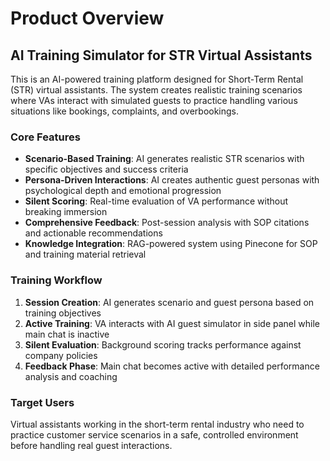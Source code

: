 # Product Overview

## AI Training Simulator for STR Virtual Assistants

This is an AI-powered training platform designed for Short-Term Rental (STR) virtual assistants. The system creates realistic training scenarios where VAs interact with simulated guests to practice handling various situations like bookings, complaints, and overbookings.

### Core Features

- **Scenario-Based Training**: AI generates realistic STR scenarios with specific objectives and success criteria
- **Persona-Driven Interactions**: AI creates authentic guest personas with psychological depth and emotional progression
- **Silent Scoring**: Real-time evaluation of VA performance without breaking immersion
- **Comprehensive Feedback**: Post-session analysis with SOP citations and actionable recommendations
- **Knowledge Integration**: RAG-powered system using Pinecone for SOP and training material retrieval

### Training Workflow

1. **Session Creation**: AI generates scenario and guest persona based on training objectives
2. **Active Training**: VA interacts with AI guest simulator in side panel while main chat is inactive
3. **Silent Evaluation**: Background scoring tracks performance against company policies
4. **Feedback Phase**: Main chat becomes active with detailed performance analysis and coaching

### Target Users

Virtual assistants working in the short-term rental industry who need to practice customer service scenarios in a safe, controlled environment before handling real guest interactions.